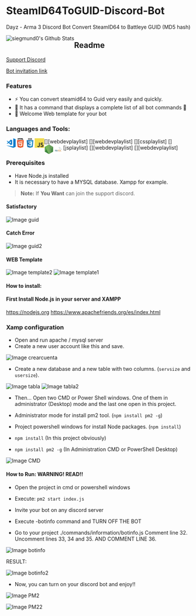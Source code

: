 # SteamID64ToGUID-Discord-Bot
Dayz - Arma 3 Discord Bot Convert SteamID64 to Battleye GUID (MD5 hash)

<img align="left" alt="siegmund0's Github Stats" src="https://github-readme-stats.vercel.app/api?username=siegmund0&show_icons=true&hide_border=true" />

## Readme
[Support Discord](https://discord.gg/M3FvUq8)

[Bot invitation link](https://discord.com/api/oauth2/authorize?client_id=706139732073250860&permissions=537394240&scope=bot)

### Features
- ⚡ You can convert steamid64 to Guid very easily and quickly.
- 🌱 It has a command that displays a complete list of all bot commands 🤣
- 🔭 Welcome Web template for your bot

### Languages and Tools:
[<img align="left" alt="Visual Studio Code" width="26px" src="https://raw.githubusercontent.com/github/explore/80688e429a7d4ef2fca1e82350fe8e3517d3494d/topics/visual-studio-code/visual-studio-code.png" />][webdevplaylist]
[<img align="left" alt="HTML5" width="26px" src="https://raw.githubusercontent.com/github/explore/80688e429a7d4ef2fca1e82350fe8e3517d3494d/topics/html/html.png" />][webdevplaylist]
[<img align="left" alt="CSS3" width="26px" src="https://raw.githubusercontent.com/github/explore/80688e429a7d4ef2fca1e82350fe8e3517d3494d/topics/css/css.png" />][cssplaylist]
[<img align="left" alt="JavaScript" width="26px" src="https://raw.githubusercontent.com/github/explore/80688e429a7d4ef2fca1e82350fe8e3517d3494d/topics/javascript/javascript.png" />][jsplaylist]
[<img align="left" alt="Node.js" width="26px" src="https://raw.githubusercontent.com/github/explore/80688e429a7d4ef2fca1e82350fe8e3517d3494d/topics/nodejs/nodejs.png" />][webdevplaylist]
[<img align="left" alt="MySQL" width="26px" src="https://raw.githubusercontent.com/github/explore/80688e429a7d4ef2fca1e82350fe8e3517d3494d/topics/mysql/mysql.png" />][webdevplaylist]


### Prerequisites
- Have Node.js installed
- It is necessary to have a MYSQL database. Xampp for example.

> **Note:** If **You Want** can join the support discord.

#### Satisfactory
![Image guid](https://i.imgur.com/Y92BDwk.png)

#### Catch Error
![Image guid2](https://i.imgur.com/53Pfkj3.png)

#### WEB Template
![Image template2](https://i.imgur.com/cATwhan.png)
![Image template1](https://i.imgur.com/0qrRh6e.png)


#### How to install:
#### First Install Node.js in your server and XAMPP
https://nodejs.org
https://www.apachefriends.org/es/index.html

### Xamp configuration
- Open and run apache / mysql server
- Create a new user account like this and save.

![Image crearcuenta](https://i.imgur.com/TxXbA1L.png)

- Create a new database and a new table with two columns. (`servsize` and `usersize`).

![Image tabla](https://i.imgur.com/dNoLgL4.png)
![Image tabla2](https://i.imgur.com/ZK24U91.png)

- Then... Open two CMD or Power Shell windows. One of them in administrator (Desktop) mode and the last one open in this project.
- Administrator mode for install pm2 tool. (`npm install pm2 -g`)
- Project powershell windows for install Node packages. (`npm install`)

- `npm install` (In this project obviously)

- `npm install pm2 -g` (In Administration CMD or PowerShell Desktop)

![Image CMD](https://i.imgur.com/Io1ytIu.png)

#### How to Run: WARNING! READ!!

- Open the project in cmd or powershell windows

- Execute: `pm2 start index.js`

- Invite your bot on any discord server

- Execute -botinfo command and TURN OFF THE BOT

- Go to your project ./commands/information/botinfo.js
Comment line 32. Uncomment lines 33, 34 and 35. AND COMMENT LINE 36.

![Image botinfo](https://i.imgur.com/pYggZgj.png)

RESULT: 

![Image botinfo2](https://i.imgur.com/myKDt5O.png)

- Now, you can turn on your discord bot and enjoy!!

![Image PM2](https://i.imgur.com/zsATyCv.png)

![Image PM22](https://i.imgur.com/BBWe2Ty.png)
